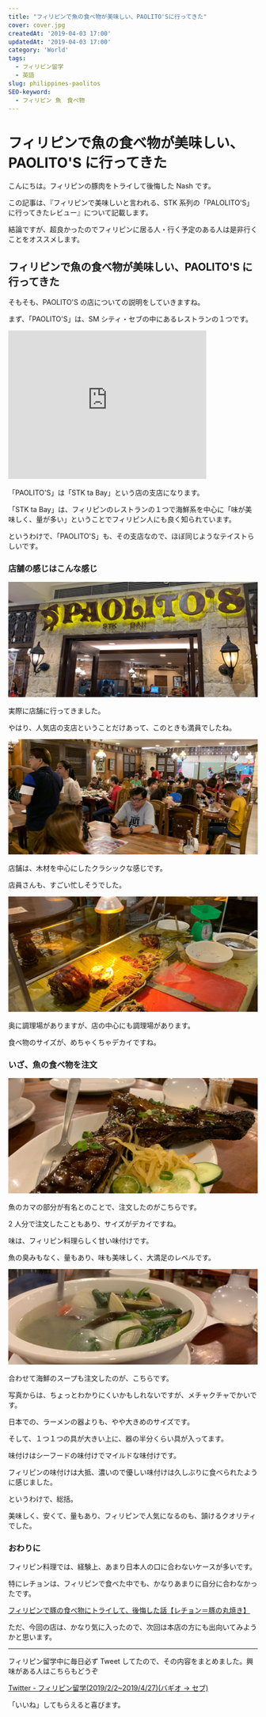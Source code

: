 ```yaml
---
title: "フィリピンで魚の食べ物が美味しい、PAOLITO'Sに行ってきた"
cover: cover.jpg
createdAt: '2019-04-03 17:00'
updatedAt: '2019-04-03 17:00'
category: 'World'
tags:
  - フィリピン留学
  - 英語
slug: philippines-paolitos
SEO-keyword:
  - フィリピン 魚　食べ物
---
```


# フィリピンで魚の食べ物が美味しい、PAOLITO'S に行ってきた

こんにちは。フィリピンの豚肉をトライして後悔した Nash です。

この記事は、『フィリピンで美味しいと言われる、STK 系列の「PALOLITO'S」に行ってきたレビュー』について記載します。

結論ですが、超良かったのでフィリピンに居る人・行く予定のある人は是非行くことをオススメします。

## フィリピンで魚の食べ物が美味しい、PAOLITO'S に行ってきた

そもそも、PAOLITO'S の店についての説明をしていきますね。

まず、「PAOLITO'S」は、SM シティ・セブの中にあるレストランの１つです。

<iframe src="https://www.google.com/maps/embed?pb=!1m14!1m8!1m3!1d15701.495542334682!2d123.9173759!3d10.3119331!3m2!1i1024!2i768!4f13.1!3m3!1m2!1s0x0%3A0x32cdd929b08712ed!2sPaolito&#39;s+STK+TA+BAI!5e0!3m2!1sja!2sph!4v1554280019030!5m2!1sja!2sph" width="400" height="300" frameborder="0" style="border:0" allowfullscreen></iframe>

「PAOLITO'S」は「STK ta Bay」という店の支店になります。

「STK ta Bay」は、フィリピンのレストランの１つで海鮮系を中心に「味が美味しく、量が多い」ということでフィリピン人にも良く知られています。

というわけで、「PAOLITO'S」も、その支店なので、ほぼ同じようなテイストらしいです。

### 店舗の感じはこんな感じ

![philippines-paolitos-1](./1.jpg)

実際に店舗に行ってきました。

やはり、人気店の支店ということだけあって、このときも満員でしたね。

![philippines-paolitos-2](./2.jpg)

店舗は、木材を中心にしたクラシックな感じです。

店員さんも、すごい忙しそうでした。

![philippines-paolitos-3](./3.jpg)

奥に調理場がありますが、店の中心にも調理場があります。

食べ物のサイズが、めちゃくちゃデカイですね。

### いざ、魚の食べ物を注文

![philippines-paolitos-cover](./cover.jpg)

魚のカマの部分が有名とのことで、注文したのがこちらです。

2 人分で注文したこともあり、サイズがデカイですね。

味は、フィリピン料理らしく甘い味付けです。

魚の臭みもなく、量もあり、味も美味しく、大満足のレベルです。

![philippines-paolitos-4](./4.jpg)

合わせて海鮮のスープも注文したのが、こちらです。

写真からは、ちょっとわかりにくいかもしれないですが、メチャクチャでかいです。

日本での、ラーメンの器よりも、やや大きめのサイズです。

そして、１つ１つの具が大きい上に、器の半分くらい具が入ってます。

味付けはシーフードの味付けでマイルドな味付けです。

フィリピンの味付けは大抵、濃いので優しい味付けは久しぶりに食べられたように感じました。

というわけで、総括。

美味しく、安くて、量もあり、フィリピンで人気になるのも、頷けるクオリティでした。

### おわりに

フィリピン料理では、経験上、あまり日本人の口に合わないケースが多いです。

特にレチョンは、フィリピンで食べた中でも、かなりあまりに自分に合わなかったです。

[フィリピンで豚の食べ物にトライして、後悔した話【レチョン＝豚の丸焼き】](./philippines-zubuchon)

ただ、今回の店は、かなり気に入ったので、次回は本店の方にも出向いてみようかと思います。

---

フィリピン留学中に毎日必ず Tweet してたので、その内容をまとめました。興味がある人はこちらもどうぞ

[Twitter - フィリピン留学(2019/2/2~2019/4/27)(バギオ → セブ)](https://twitter.com/i/moments/1108015112575541249)

「いいね」してもらえると喜びます。
